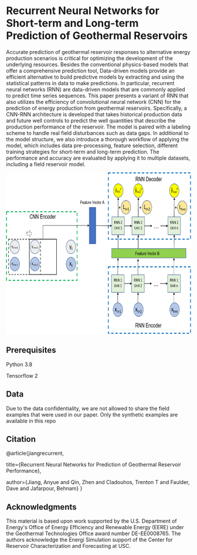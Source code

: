 # Recurrent Neural Networks for Short-term and Long-term Prediction of Geothermal Reservoirs
Accurate prediction of geothermal reservoir responses to alternative energy production scenarios is critical for optimizing the development of the underlying resources. Besides the conventional physics-based models that offer a comprehensive prediction tool, Data-driven models provide an efficient alternative to build predictive models by extracting and using the statistical patterns in data to make predictions. In particular, recurrent neural networks (RNN) are data-driven models that are commonly applied to predict time series sequences. This paper presents a variant of RNN that also utilizes the efficiency of convolutional neural network (CNN) for the prediction of energy production from geothermal reservoirs. Specifically, a CNN-RNN architecture is developed that takes historical production data and future well controls to predict the well quantities that describe the production performance of the reservoir. The model is paired with a labeling scheme to handle real field disturbances such as data gaps. In additional to the model structure, we also introduce a thorough workflow of applying the model, which includes data pre-processing, feature selection, different training strategies for short-term and long-term prediction. The performance and accuracy are evaluated by applying it to multiple datasets, including a field reservoir model. 

<p align="center">
<img src="https://github.com/AnyueJ/Geothermal_Prediction/blob/main/Image/CNNRNNModel.png" width="722" height="440">
</p>

## Prerequisites
Python 3.8

Tensorflow 2

## Data
Due to the data confidentiality, we are not allowed to share the field examples that were used in our paper. Only the synthetic examples are available in this repo

## Citation
@article{jiangrecurrent,
  
  title={Recurrent Neural Networks for Prediction of Geothermal Reservoir Performance},
  
  author={Jiang, Anyue and Qin, Zhen and Cladouhos, Trenton T and Faulder, Dave and Jafarpour, Behnam}
}

## Acknowledgments
This material is based upon work supported by the U.S. Department of Energy's Office of Energy Efficiency and Renewable Energy (EERE) under the Geothermal Technologies Office award number DE-EE0008765. The authors acknowledge the Energi Simulation support of the Center for Reservoir Characterization and Forecasting at USC.
